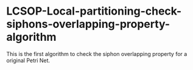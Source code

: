 # LCSOP-Local-partitioning-check-siphons-overlapping-property-algorithm
This is the first algorithm to check the siphon overlapping property for a original Petri Net.
